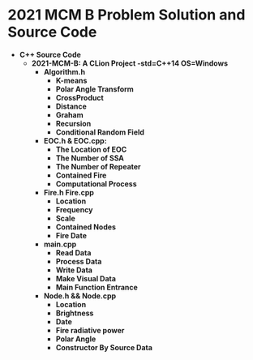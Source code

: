 # 2021 MCM B Problem Solution and Source Code

+ **C++ Source Code**
  + **2021-MCM-B: A CLion Project -std=C++14 OS=Windows**
    + **Algorithm.h**
      + **K-means**
      + **Polar Angle Transform**
      + **CrossProduct**
      + **Distance**
      + **Graham**
      + **Recursion**
      + **Conditional Random Field**
    + **EOC.h & EOC.cpp:**
      + **The Location of EOC**
      + **The Number of SSA**
      + **The Number of Repeater**
      + **Contained Fire**
      + **Computational Process**
    + **Fire.h Fire.cpp**
      + **Location**
      + **Frequency**
      + **Scale**
      + **Contained Nodes**
      + **Fire Date**
    + **main.cpp**
      + **Read Data**
      + **Process Data**
      + **Write Data**
      + **Make Visual Data**
      + **Main Function Entrance**
    + **Node.h && Node.cpp**
      + **Location**
      + **Brightness**
      + **Date**
      + **Fire radiative power**
      + **Polar Angle**
      + **Constructor By Source Data**

